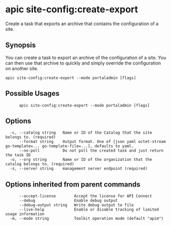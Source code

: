 # apic site-config:create-export

Create a task that exports an archive that contains the configuration of a site.

## Synopsis

You can create a task to export an archive of the configuration of a site. You can then use that archive to quickly and simply override the configuration on another site.

```
apic site-config:create-export --mode portaladmin [flags]
```

## Possible Usages

```
      apic site-config:create-export --mode portaladmin [flags]
```

## Options

```
  -c, --catalog string   Name or ID of the Catalog that the site belongs to. (required)
      --format string    Output format. One of [json yaml octet-stream go-template=... go-template-file=...], defaults to yaml.
      --no-poll          Do not poll the created task and just return the task ID
  -o, --org string       Name or ID of the organization that the catalog belongs to. (required)
  -s, --server string    management server endpoint (required)
```

## Options inherited from parent commands

```
      --accept-license        Accept the license for API Connect
      --debug                 Enable debug output
      --debug-output string   Write debug output to file
      --live-help             Enable or disable tracking of limited usage information
  -m, --mode string           Toolkit operation mode (default "apim")
```
